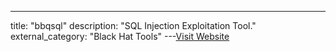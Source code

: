 ---
title: "bbqsql"
description: "SQL Injection Exploitation Tool."
external_category: "Black Hat Tools"
---[Visit Website](https://github.com/Neohapsis/bbqsql)

